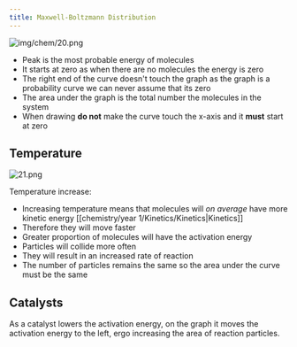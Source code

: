 ```yaml
---
title: Maxwell-Boltzmann Distribution
---
```



![img/chem/20.png](/img/chem/20.png)

- Peak is the most probable energy of molecules
- It starts at zero as when there are no molecules the energy is zero
- The right end of the curve doesn't touch the graph as the graph is a probability curve we can never assume that its zero
- The area under the graph is the total number the molecules in the system
- When drawing **do not** make the curve touch the x-axis and it **must** start at zero 

## Temperature

![21.png](/img/chem/21.png)


Temperature increase:
- Increasing temperature means that molecules will *on average* have more kinetic energy [[chemistry/year 1/Kinetics/Kinetics|Kinetics]]
- Therefore they will move faster 
- Greater proportion of molecules will have the activation energy
- Particles will collide more often
- They will result in an increased rate of reaction
- The number of particles remains the same so the area under the curve must be the same
## Catalysts

As a catalyst lowers the activation energy, on the graph it moves the activation energy to the left, ergo increasing the area of reaction particles.

